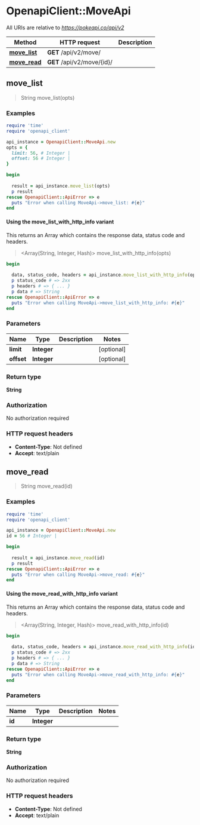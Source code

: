 # OpenapiClient::MoveApi

All URIs are relative to *https://pokeapi.co/api/v2*

| Method | HTTP request | Description |
| ------ | ------------ | ----------- |
| [**move_list**](MoveApi.md#move_list) | **GET** /api/v2/move/ |  |
| [**move_read**](MoveApi.md#move_read) | **GET** /api/v2/move/{id}/ |  |


## move_list

> String move_list(opts)



### Examples

```ruby
require 'time'
require 'openapi_client'

api_instance = OpenapiClient::MoveApi.new
opts = {
  limit: 56, # Integer | 
  offset: 56 # Integer | 
}

begin
  
  result = api_instance.move_list(opts)
  p result
rescue OpenapiClient::ApiError => e
  puts "Error when calling MoveApi->move_list: #{e}"
end
```

#### Using the move_list_with_http_info variant

This returns an Array which contains the response data, status code and headers.

> <Array(String, Integer, Hash)> move_list_with_http_info(opts)

```ruby
begin
  
  data, status_code, headers = api_instance.move_list_with_http_info(opts)
  p status_code # => 2xx
  p headers # => { ... }
  p data # => String
rescue OpenapiClient::ApiError => e
  puts "Error when calling MoveApi->move_list_with_http_info: #{e}"
end
```

### Parameters

| Name | Type | Description | Notes |
| ---- | ---- | ----------- | ----- |
| **limit** | **Integer** |  | [optional] |
| **offset** | **Integer** |  | [optional] |

### Return type

**String**

### Authorization

No authorization required

### HTTP request headers

- **Content-Type**: Not defined
- **Accept**: text/plain


## move_read

> String move_read(id)



### Examples

```ruby
require 'time'
require 'openapi_client'

api_instance = OpenapiClient::MoveApi.new
id = 56 # Integer | 

begin
  
  result = api_instance.move_read(id)
  p result
rescue OpenapiClient::ApiError => e
  puts "Error when calling MoveApi->move_read: #{e}"
end
```

#### Using the move_read_with_http_info variant

This returns an Array which contains the response data, status code and headers.

> <Array(String, Integer, Hash)> move_read_with_http_info(id)

```ruby
begin
  
  data, status_code, headers = api_instance.move_read_with_http_info(id)
  p status_code # => 2xx
  p headers # => { ... }
  p data # => String
rescue OpenapiClient::ApiError => e
  puts "Error when calling MoveApi->move_read_with_http_info: #{e}"
end
```

### Parameters

| Name | Type | Description | Notes |
| ---- | ---- | ----------- | ----- |
| **id** | **Integer** |  |  |

### Return type

**String**

### Authorization

No authorization required

### HTTP request headers

- **Content-Type**: Not defined
- **Accept**: text/plain

